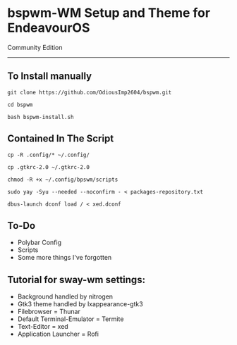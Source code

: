 # bspwm-WM Setup and Theme for EndeavourOS
Community Edition 
***

## To Install manually

    git clone https://github.com/OdiousImp2604/bspwm.git

    cd bspwm

    bash bspwm-install.sh
   
## Contained In The Script
    cp -R .config/* ~/.config/
        
    cp .gtkrc-2.0 ~/.gtkrc-2.0
    
    chmod -R +x ~/.config/bpswm/scripts
        
    sudo yay -Syu --needed --noconfirm - < packages-repository.txt
    
    dbus-launch dconf load / < xed.dconf
    
## To-Do
- Polybar Config
- Scripts 
- Some more things I've forgotten

## Tutorial for sway-wm settings:
- Background handled by nitrogen
- Gtk3 theme handled by lxappearance-gtk3
- Filebrowser = Thunar
- Default Terminal-Emulator = Termite
- Text-Editor = xed
- Application Launcher = Rofi



